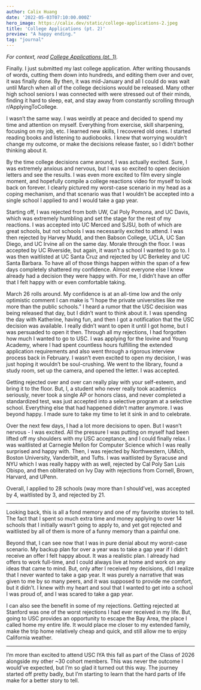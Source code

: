 ```yaml
---
author: Calix Huang
date: '2022-05-03T07:10:00.000Z'
hero_image: https://calix.dev/static/college-applications-2.jpeg
title: 'College Applications (pt. 2)'
preview: "A happy ending."
tag: "journal"
---
```


_For context, read [College Applications (pt. 1)](https://calix.dev/blog/college-applications-1)._

Finally. I just submitted my last college application. After writing thousands of words, cutting them down into hundreds, and editing them over and over, it was finally done. By then, it was mid-January and all I could do was wait until March when all of the college decisions would be released. Many other high school seniors I was connected with were stressed out of their minds, finding it hard to sleep, eat, and stay away from constantly scrolling through r/ApplyingToCollege.

I wasn’t the same way. I was weirdly at peace and decided to spend my time and attention on myself. Everything from exercise, skill sharpening, focusing on my job, etc. I learned new skills, I recovered old ones. I started reading books and listening to audiobooks. I knew that worrying wouldn’t change my outcome, or make the decisions release faster, so I didn’t bother thinking about it.

By the time college decisions came around, I was actually excited. Sure, I was extremely anxious and nervous, but I was so excited to open decision letters and see the results. I was even more excited to film every single moment, and hopefully compile a college reactions video for myself to look back on forever. I clearly pictured my worst-case scenario in my head as a coping mechanism, and that scenario was that I wouldn’t be accepted into a single school I applied to and I would take a gap year.

Starting off, I was rejected from both UW, Cal Poly Pomona, and UC Davis, which was extremely humbling and set the stage for the rest of my reactions. I was accepted into UC Merced and SJSU, both of which are great schools, but not schools I was necessarily excited to attend. I was then rejected by Harvey Mudd, and then Babson College, UCLA, UC San Diego, and UC Irvine all on the same day. Morale through the floor. I was accepted by UC Riverside, but again, it wasn’t a school I wanted to go to. I was then waitlisted at UC Santa Cruz and rejected by UC Berkeley and UC Santa Barbara. To have all of those things happen within the span of a few days completely shattered my confidence. Almost everyone else I knew already had a decision they were happy with. For me, I didn’t have an offer that I felt happy with or even comfortable taking.

March 26 rolls around. My confidence is at an all-time low and the only optimistic comment I can make is “I hope the private universities like me more than the public schools.” I heard a rumor that the USC decision was being released that day, but I didn’t want to think about it. I was spending the day with Katherine, having fun, and then I got a notification that the USC decision was available. I really didn’t want to open it until I got home, but I was persuaded to open it then. Through all my rejections, I had forgotten how much I wanted to go to USC. I was applying for the Iovine and Young Academy, where I had spent countless hours fulfilling the extended application requirements and also went through a rigorous interview process back in February. I wasn’t even excited to open my decision, I was just hoping it wouldn’t be soul-crushing. We went to the library, found a study room, set up the camera, and opened the letter. I was accepted.

Getting rejected over and over can really play with your self-esteem, and bring it to the floor. But, I, a student who never really took academics seriously, never took a single AP or honors class, and never completed a standardized test, was just accepted into a selective program at a selective school. Everything else that had happened didn’t matter anymore. I was beyond happy. I made sure to take my time to let it sink in and to celebrate.

Over the next few days, I had a lot more decisions to open. But I wasn’t nervous - I was excited. All the pressure I was putting on myself had been lifted off my shoulders with my USC acceptance, and I could finally relax. I was waitlisted at Carnegie Mellon for Computer Science which I was really surprised and happy with. Then, I was rejected by Northwestern, UMich, Boston University, Vanderbilt, and Tufts. I was waitlisted by Syracuse and NYU which I was really happy with as well, rejected by Cal Poly San Luis Obispo, and then obliterated on Ivy Day with rejections from Cornell, Brown, Harvard, and UPenn.

Overall, I applied to 28 schools (way more than I should’ve), was accepted by 4, waitlisted by 3, and rejected by 21. 

-----------------------

Looking back, this is all a fond memory and one of my favorite stories to tell. The fact that I spent so much extra time and money applying to over 14 schools that I initially wasn’t going to apply to, and yet got rejected and waitlisted by all of them is more of a funny memory than a painful one.

Beyond that, I can see now that I was in pure denial about my worst-case scenario. My backup plan for over a year was to take a gap year if I didn’t receive an offer I felt happy about. It was a realistic plan. I already had offers to work full-time, and I could always live at home and work on any ideas that came to mind. But, only after I received my decisions, did I realize that I never wanted to take a gap year. It was purely a narrative that was given to me by so many peers, and it was supposed to provide me comfort, but it didn’t. I knew with my heart and soul that I wanted to get into a school I was proud of, and I was scared to take a gap year.

I can also see the benefit in some of my rejections. Getting rejected at Stanford was one of the worst rejections I had ever received in my life. But, going to USC provides an opportunity to escape the Bay Area, the place I called home my entire life. It would place me closer to my extended family, make the trip home relatively cheap and quick, and still allow me to enjoy California weather.

-----------------------

I’m more than excited to attend USC IYA this fall as part of the Class of 2026 alongside my other ~30 cohort members. This was never the outcome I would’ve expected, but I’m so glad it turned out this way. The journey started off pretty badly, but I’m starting to learn that the hard parts of life make for a better story to tell.


